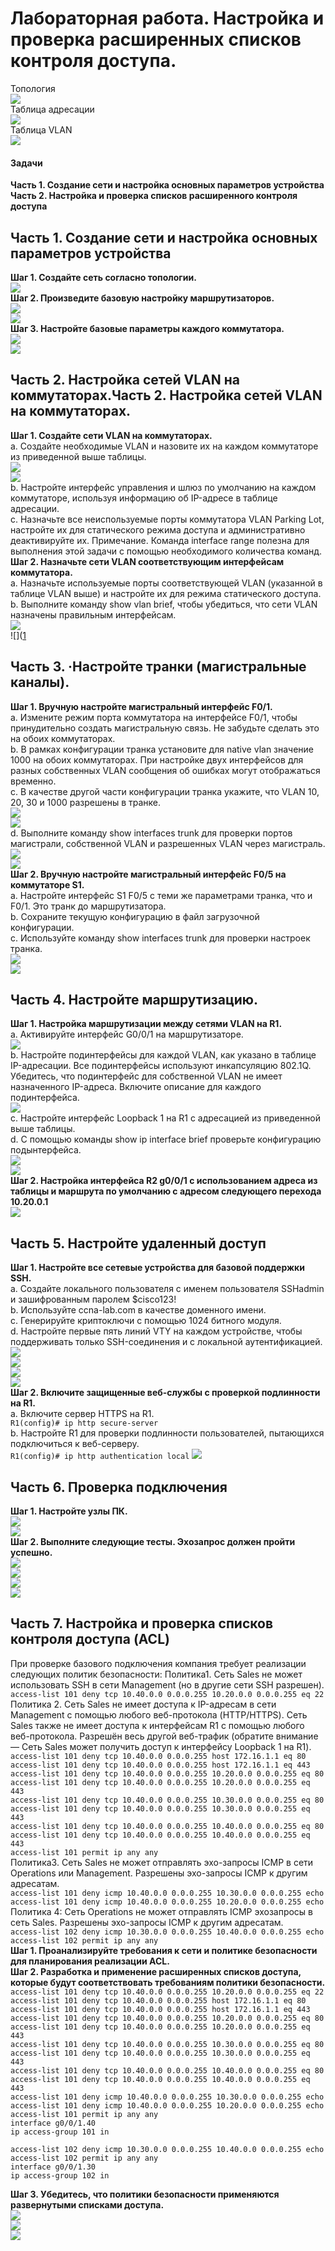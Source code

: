 # Лабораторная работа. Настройка и проверка расширенных списков контроля доступа.
Топология  
![](https://github.com/Mr-Philip/-Otus-Network-Engineer-/blob/main/laboratory%20works/26.%20Access%20control%20lists.%20ACL/pics/%D0%A2%D0%BE%D0%BF%D0%BE%D0%BB%D0%BE%D0%B3%D0%B8%D1%8F.PNG)  
Таблица адресации  
![](https://github.com/Mr-Philip/-Otus-Network-Engineer-/blob/main/laboratory%20works/26.%20Access%20control%20lists.%20ACL/pics/%D0%B0%D0%B4%D1%80%D0%B5%D1%81%D0%B0%D1%86%D0%B8%D1%8F.PNG)  
Таблица VLAN  
![](https://github.com/Mr-Philip/-Otus-Network-Engineer-/blob/main/laboratory%20works/26.%20Access%20control%20lists.%20ACL/pics/%D0%B2%D0%BB%D0%B0%D0%BD.PNG)  
#### Задачи
**Часть 1. Создание сети и настройка основных параметров устройства**  
**Часть 2. Настройка и проверка списков расширенного контроля доступа**  
## Часть 1. Создание сети и настройка основных параметров устройства  
**Шаг 1. Создайте сеть согласно топологии.**  
![](https://github.com/Mr-Philip/-Otus-Network-Engineer-/blob/main/laboratory%20works/26.%20Access%20control%20lists.%20ACL/pics/11.PNG)  
**Шаг 2. Произведите базовую настройку маршрутизаторов.**  
![](https://github.com/Mr-Philip/-Otus-Network-Engineer-/blob/main/laboratory%20works/26.%20Access%20control%20lists.%20ACL/pics/12R1.PNG)  
![](https://github.com/Mr-Philip/-Otus-Network-Engineer-/blob/main/laboratory%20works/26.%20Access%20control%20lists.%20ACL/pics/12R2.PNG)  
**Шаг 3. Настройте базовые параметры каждого коммутатора.**  
![](https://github.com/Mr-Philip/-Otus-Network-Engineer-/blob/main/laboratory%20works/26.%20Access%20control%20lists.%20ACL/pics/13S1.PNG)  
![](https://github.com/Mr-Philip/-Otus-Network-Engineer-/blob/main/laboratory%20works/26.%20Access%20control%20lists.%20ACL/pics/13S2.PNG)  
## Часть 2. Настройка сетей VLAN на коммутаторах.Часть 2. Настройка сетей VLAN на коммутаторах.
**Шаг 1. Создайте сети VLAN на коммутаторах.**  
a.	Создайте необходимые VLAN и назовите их на каждом коммутаторе из приведенной выше таблицы.  
![](https://github.com/Mr-Philip/-Otus-Network-Engineer-/blob/main/laboratory%20works/26.%20Access%20control%20lists.%20ACL/pics/21aS1.PNG)  
![](https://github.com/Mr-Philip/-Otus-Network-Engineer-/blob/main/laboratory%20works/26.%20Access%20control%20lists.%20ACL/pics/21aS2.PNG)  
b.	Настройте интерфейс управления и шлюз по умолчанию на каждом коммутаторе, используя информацию об IP-адресе в таблице адресации.  
c.	Назначьте все неиспользуемые порты коммутатора VLAN Parking Lot, настройте их для статического режима доступа и административно деактивируйте их.
Примечание. Команда interface range полезна для выполнения этой задачи с помощью необходимого количества команд.   
**Шаг 2. Назначьте сети VLAN соответствующим интерфейсам коммутатора.**  
a.	Назначьте используемые порты соответствующей VLAN (указанной в таблице VLAN выше) и настройте их для режима статического доступа.  
b.	Выполните команду show vlan brief, чтобы убедиться, что сети VLAN назначены правильным интерфейсам.  
![](https://github.com/Mr-Philip/-Otus-Network-Engineer-/blob/main/laboratory%20works/26.%20Access%20control%20lists.%20ACL/pics/22bS1.PNG)  
![]([1](https://github.com/Mr-Philip/-Otus-Network-Engineer-/blob/main/laboratory%20works/26.%20Access%20control%20lists.%20ACL/pics/22bS2.PNG)  
## Часть 3. ·Настройте транки (магистральные каналы).  
**Шаг 1. Вручную настройте магистральный интерфейс F0/1.**  
a.	Измените режим порта коммутатора на интерфейсе F0/1, чтобы принудительно создать магистральную связь. Не забудьте сделать это на обоих коммутаторах.  
b.	В рамках конфигурации транка установите для native vlan значение 1000 на обоих коммутаторах. При настройке двух интерфейсов для разных собственных VLAN сообщения об ошибках могут отображаться временно.  
c.	В качестве другой части конфигурации транка укажите, что VLAN 10, 20, 30 и 1000 разрешены в транке.  
![](https://github.com/Mr-Philip/-Otus-Network-Engineer-/blob/main/laboratory%20works/26.%20Access%20control%20lists.%20ACL/pics/31abcS1.PNG)  
![](https://github.com/Mr-Philip/-Otus-Network-Engineer-/blob/main/laboratory%20works/26.%20Access%20control%20lists.%20ACL/pics/31abcS2.PNG)  
d.	Выполните команду show interfaces trunk для проверки портов магистрали, собственной VLAN и разрешенных VLAN через магистраль.  
![](https://github.com/Mr-Philip/-Otus-Network-Engineer-/blob/main/laboratory%20works/26.%20Access%20control%20lists.%20ACL/pics/31dS1.PNG)  
![](https://github.com/Mr-Philip/-Otus-Network-Engineer-/blob/main/laboratory%20works/26.%20Access%20control%20lists.%20ACL/pics/31dS2.PNG)  
**Шаг 2. Вручную настройте магистральный интерфейс F0/5 на коммутаторе S1.**  
a.	Настройте интерфейс S1 F0/5 с теми же параметрами транка, что и F0/1. Это транк до маршрутизатора.  
b.	Сохраните текущую конфигурацию в файл загрузочной конфигурации.  
c.	Используйте команду show interfaces trunk для проверки настроек транка.  
![](https://github.com/Mr-Philip/-Otus-Network-Engineer-/blob/main/laboratory%20works/26.%20Access%20control%20lists.%20ACL/pics/32abS1.PNG)  
![](https://github.com/Mr-Philip/-Otus-Network-Engineer-/blob/main/laboratory%20works/26.%20Access%20control%20lists.%20ACL/pics/32cS1.PNG)  
## Часть 4. Настройте маршрутизацию.  
**Шаг 1. Настройка маршрутизации между сетями VLAN на R1.**  
a.	Активируйте интерфейс G0/0/1 на маршрутизаторе.  
![](https://github.com/Mr-Philip/-Otus-Network-Engineer-/blob/main/laboratory%20works/26.%20Access%20control%20lists.%20ACL/pics/41aR1.PNG)    
b.	Настройте подинтерфейсы для каждой VLAN, как указано в таблице IP-адресации. Все подинтерфейсы используют инкапсуляцию 802.1Q. Убедитесь, что подинтерфейс для собственной VLAN не имеет назначенного IP-адреса. Включите описание для каждого подинтерфейса.  
![](https://github.com/Mr-Philip/-Otus-Network-Engineer-/blob/main/laboratory%20works/26.%20Access%20control%20lists.%20ACL/pics/41abR1.PNG)  
c.	Настройте интерфейс Loopback 1 на R1 с адресацией из приведенной выше таблицы.   
d.	С помощью команды show ip interface brief проверьте конфигурацию подынтерфейса.  
![](https://github.com/Mr-Philip/-Otus-Network-Engineer-/blob/main/laboratory%20works/26.%20Access%20control%20lists.%20ACL/pics/41dR1.PNG)  
![](1)  
**Шаг 2. Настройка интерфейса R2 g0/0/1 с использованием адреса из таблицы и маршрута по умолчанию с адресом следующего перехода 10.20.0.1**  
![](https://github.com/Mr-Philip/-Otus-Network-Engineer-/blob/main/laboratory%20works/26.%20Access%20control%20lists.%20ACL/pics/42R2.PNG)    
## Часть 5. Настройте удаленный доступ  
**Шаг 1. Настройте все сетевые устройства для базовой поддержки SSH.**  
a.	Создайте локального пользователя с именем пользователя SSHadmin и зашифрованным паролем $cisco123!  
b.	Используйте ccna-lab.com в качестве доменного имени.   
c.	Генерируйте криптоключи с помощью 1024 битного модуля.  
d.	Настройте первые пять линий VTY на каждом устройстве, чтобы поддерживать только SSH-соединения и с локальной аутентификацией.  
![](https://github.com/Mr-Philip/-Otus-Network-Engineer-/blob/main/laboratory%20works/26.%20Access%20control%20lists.%20ACL/pics/51abcdR1.PNG)  
![](https://github.com/Mr-Philip/-Otus-Network-Engineer-/blob/main/laboratory%20works/26.%20Access%20control%20lists.%20ACL/pics/51abcdR2.PNG)  
![](https://github.com/Mr-Philip/-Otus-Network-Engineer-/blob/main/laboratory%20works/26.%20Access%20control%20lists.%20ACL/pics/51abcdS1.PNG)  
![](https://github.com/Mr-Philip/-Otus-Network-Engineer-/blob/main/laboratory%20works/26.%20Access%20control%20lists.%20ACL/pics/51abcdS2.PNG)  
**Шаг 2. Включите защищенные веб-службы с проверкой подлинности на R1.**  
a.	Включите сервер HTTPS на R1.  
`R1(config)# ip http secure-server`  
b.	Настройте R1 для проверки подлинности пользователей, пытающихся подключиться к веб-серверу.  
`R1(config)# ip http authentication local`
![](https://github.com/Mr-Philip/-Otus-Network-Engineer-/blob/main/laboratory%20works/26.%20Access%20control%20lists.%20ACL/pics/52ab.PNG)  
## Часть 6. Проверка подключения
**Шаг 1. Настройте узлы ПК.**  
![](https://github.com/Mr-Philip/-Otus-Network-Engineer-/blob/main/laboratory%20works/26.%20Access%20control%20lists.%20ACL/pics/61PCA.PNG)  
![](https://github.com/Mr-Philip/-Otus-Network-Engineer-/blob/main/laboratory%20works/26.%20Access%20control%20lists.%20ACL/pics/61PCB.PNG)  
**Шаг 2. Выполните следующие тесты. Эхозапрос должен пройти успешно.**  
![](https://github.com/Mr-Philip/-Otus-Network-Engineer-/blob/main/laboratory%20works/26.%20Access%20control%20lists.%20ACL/pics/62PCA.PNG)  
![](https://github.com/Mr-Philip/-Otus-Network-Engineer-/blob/main/laboratory%20works/26.%20Access%20control%20lists.%20ACL/pics/62PCB.PNG)  
![](https://github.com/Mr-Philip/-Otus-Network-Engineer-/blob/main/laboratory%20works/26.%20Access%20control%20lists.%20ACL/pics/62PCBSSH.PNG)  
![](https://github.com/Mr-Philip/-Otus-Network-Engineer-/blob/main/laboratory%20works/26.%20Access%20control%20lists.%20ACL/pics/62PCBhttp.PNG)   
## Часть 7. Настройка и проверка списков контроля доступа (ACL)  
При проверке базового подключения компания требует реализации следующих политик безопасности:
Политика1. Сеть Sales не может использовать SSH в сети Management (но в  другие сети SSH разрешен).  
`access-list 101 deny tcp 10.40.0.0 0.0.0.255 10.20.0.0 0.0.0.255 eq 22`  
Политика 2. Сеть Sales не имеет доступа к IP-адресам в сети Management с помощью любого веб-протокола (HTTP/HTTPS). Сеть Sales также не имеет доступа к интерфейсам R1 с помощью любого веб-протокола. Разрешён весь другой веб-трафик (обратите внимание — Сеть Sales  может получить доступ к интерфейсу Loopback 1 на R1).  
`access-list 101 deny tcp 10.40.0.0 0.0.0.255 host 172.16.1.1 eq 80`  
`access-list 101 deny tcp 10.40.0.0 0.0.0.255 host 172.16.1.1 eq 443`  
`access-list 101 deny tcp 10.40.0.0 0.0.0.255 10.20.0.0 0.0.0.255 eq 80`  
`access-list 101 deny tcp 10.40.0.0 0.0.0.255 10.20.0.0 0.0.0.255 eq 443`  
`access-list 101 deny tcp 10.40.0.0 0.0.0.255 10.30.0.0 0.0.0.255 eq 80`  
`access-list 101 deny tcp 10.40.0.0 0.0.0.255 10.30.0.0 0.0.0.255 eq 443`  
`access-list 101 deny tcp 10.40.0.0 0.0.0.255 10.40.0.0 0.0.0.255 eq 80`  
`access-list 101 deny tcp 10.40.0.0 0.0.0.255 10.40.0.0 0.0.0.255 eq 443`  
`access-list 101 permit ip any any`  
Политика3. Сеть Sales не может отправлять эхо-запросы ICMP в сети Operations или Management. Разрешены эхо-запросы ICMP к другим адресатам.  
`access-list 101 deny icmp 10.40.0.0 0.0.0.255 10.30.0.0 0.0.0.255 echo`  
`access-list 101 deny icmp 10.40.0.0 0.0.0.255 10.20.0.0 0.0.0.255 echo`  
Политика 4: Cеть Operations  не может отправлять ICMP эхозапросы в сеть Sales. Разрешены эхо-запросы ICMP к другим адресатам.  
`access-list 102 deny icmp 10.30.0.0 0.0.0.255 10.40.0.0 0.0.0.255 echo`  
`access-list 102 permit ip any any`  
**Шаг 1. Проанализируйте требования к сети и политике безопасности для планирования реализации ACL.**  
**Шаг 2. Разработка и применение расширенных списков доступа, которые будут соответствовать требованиям политики безопасности.**
`access-list 101 deny tcp 10.40.0.0 0.0.0.255 10.20.0.0 0.0.0.255 eq 22`  
`access-list 101 deny tcp 10.40.0.0 0.0.0.255 host 172.16.1.1 eq 80`  
`access-list 101 deny tcp 10.40.0.0 0.0.0.255 host 172.16.1.1 eq 443`  
`access-list 101 deny tcp 10.40.0.0 0.0.0.255 10.20.0.0 0.0.0.255 eq 80`  
`access-list 101 deny tcp 10.40.0.0 0.0.0.255 10.20.0.0 0.0.0.255 eq 443`  
`access-list 101 deny tcp 10.40.0.0 0.0.0.255 10.30.0.0 0.0.0.255 eq 80`  
`access-list 101 deny tcp 10.40.0.0 0.0.0.255 10.30.0.0 0.0.0.255 eq 443`  
`access-list 101 deny tcp 10.40.0.0 0.0.0.255 10.40.0.0 0.0.0.255 eq 80`  
`access-list 101 deny tcp 10.40.0.0 0.0.0.255 10.40.0.0 0.0.0.255 eq 443`  
`access-list 101 deny icmp 10.40.0.0 0.0.0.255 10.30.0.0 0.0.0.255 echo`  
`access-list 101 deny icmp 10.40.0.0 0.0.0.255 10.20.0.0 0.0.0.255 echo`  
`access-list 101 permit ip any any`  
`interface g0/0/1.40`  
`ip access-group 101 in`  

`access-list 102 deny icmp 10.30.0.0 0.0.0.255 10.40.0.0 0.0.0.255 echo`  
`access-list 102 permit ip any any`  
`interface g0/0/1.30`  
`ip access-group 102 in`  

**Шаг 3. Убедитесь, что политики безопасности применяются развернутыми списками доступа.**  
![](https://github.com/Mr-Philip/-Otus-Network-Engineer-/blob/main/laboratory%20works/26.%20Access%20control%20lists.%20ACL/pics/73pc-a.PNG)  
![](https://github.com/Mr-Philip/-Otus-Network-Engineer-/blob/main/laboratory%20works/26.%20Access%20control%20lists.%20ACL/pics/73pc-b.PNG)  
![](https://github.com/Mr-Philip/-Otus-Network-Engineer-/blob/main/laboratory%20works/26.%20Access%20control%20lists.%20ACL/pics/73pc-bHTTPS10.PNG)  
